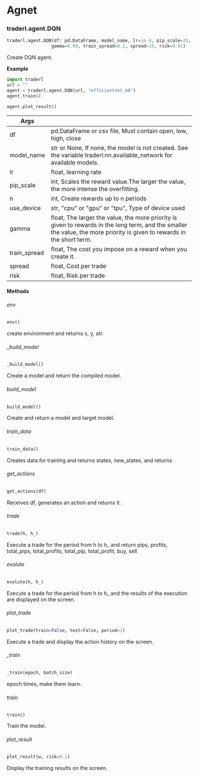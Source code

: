 # Agnet
### traderl.agent.DQN
```python
traderl.agent.DQN(df: pd.DataFrame, model_name, lr=1e-4, pip_scale=25, n=3, use_device="cpu",
                 gamma=0.99, train_spread=0.2, spread=10, risk=0.01)
```
Create DQN agent.

**Example**
```python
import traderl
url = ""
agent = traderl.agent.DQN(url, "efficientnet_b0")
agent.train()

agent.plot_result()
```

| Args |  |
| -- | -- |
| df | pd.DataFrame or csv file, Must contain open, low, high, close |
| model_name | str or None, If none, the model is not created. See the variable traderl.nn.available_network for available models. |
| lr | float, learning rate |
| pip_scale | int, Scales the reward value.The larger the value, the more intense the overfitting. |
| n | int, Create rewards up to n periods |
| use_device | str, "cpu" or "gpu" or "tpu", Type of device used |
| gamma | float, The larger the value, the more priority is given to rewards in the long term, and the smaller the value, the more priority is given to rewards in the short term. |
| train_spread | float, The cost you impose on a reward when you create it. |
| spread | float, Cost per trade |
| risk | float, Risk per trade |

#### Methods

###### env
```python
env()
```
create environment and returns x, y, atr.

###### _build_model
```python
_build_model()
```
Create a model and return the compiled model.

###### build_model
```python
build_model()
```
Create and return a model and target model.

###### train_data
```python
train_data()
```
Creates data for training and returns states, new_states, and returns.

###### get_actions
```python
get_actions(df)
```
Receives df, generates an action and returns it.

###### trade
```python
trade(h, h_)
```
Execute a trade for the period from h to h_ and return pips, profits, total_pips, total_profits, total_pip, total_profit, buy, sell

###### evolute
```python
evolute(h, h_)
```
Execute a trade for the period from h to h_ and the results of the execution are displayed on the screen.

###### plot_trade
```python
plot_trade(train=False, test=False, period=1)
```
Execute a trade and display the action history on the screen.

###### _train
```python
_train(epoch, batch_size)
```
epoch times, make them learn.

###### train
```
train()
```
Train the model.

###### plot_result
```python
plot_result(w, risk=0.1)
```
Display the training results on the screen.
